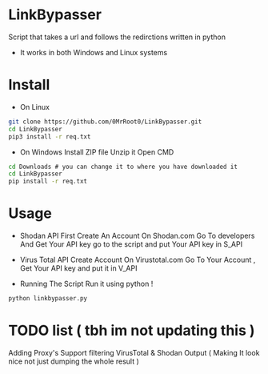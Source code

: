 # LinkBypasser
Script that takes a url and follows the redirctions written in python
- It works in both Windows and Linux systems 
# Install 
- On Linux
```bash
git clone https://github.com/0MrRoot0/LinkBypasser.git
cd LinkBypasser
pip3 install -r req.txt
```

- On Windows 
Install ZIP file 
Unzip it 
Open CMD
```cmd
cd Downloads # you can change it to where you have downloaded it 
cd LinkBypasser
pip install -r req.txt
```

# Usage 
- Shodan API
First Create An Account On Shodan.com
Go To developers And Get Your API key 
go to the script and put Your API key in S_API

- Virus Total API
Create Account On Virustotal.com
Go To Your Account , Get Your API key and put it in V_API
- Running The Script
Run it using python ! 
```bash
python linkbypasser.py
```
# TODO list ( tbh im not updating this )
Adding Proxy's Support
filtering VirusTotal & Shodan Output ( Making It look nice not just dumping the whole result ) 
